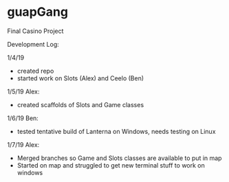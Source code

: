 # guapGang
Final Casino Project

Development Log:

1/4/19
- created repo
- started work on Slots (Alex) and Ceelo (Ben)

1/5/19
Alex:
- created scaffolds of Slots and Game classes

1/6/19
Ben:
- tested tentative build of Lanterna on Windows, needs testing on Linux

1/7/19
Alex:
- Merged branches so Game and Slots classes are available to put in map
- Started on map and struggled to get new terminal stuff to work on windows

